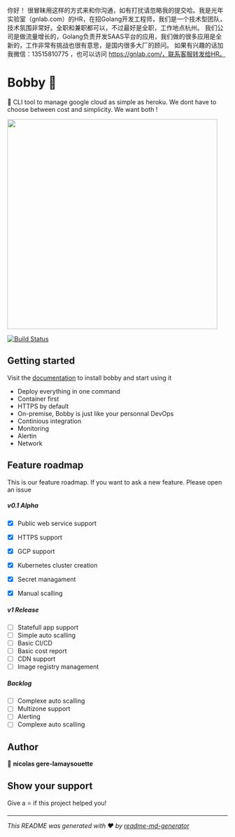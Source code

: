 你好！
很冒昧用这样的方式来和你沟通，如有打扰请忽略我的提交哈。我是光年实验室（gnlab.com）的HR，在招Golang开发工程师，我们是一个技术型团队，技术氛围非常好。全职和兼职都可以，不过最好是全职，工作地点杭州。
我们公司是做流量增长的，Golang负责开发SAAS平台的应用，我们做的很多应用是全新的，工作非常有挑战也很有意思，是国内很多大厂的顾问。
如果有兴趣的话加我微信：13515810775  ，也可以访问 https://gnlab.com/，联系客服转发给HR。
# Bobby 🚀

🚀 CLI tool to manage google cloud as simple as heroku. We dont have to choose between cost and simplicity. We want both !

<img src="docs/render1567721170211.gif" height="480">
<br>


[![Build Status](https://dev.azure.com/mybobby/bobby-cli/_apis/build/status/nicolasgere.bobby?branchName=master)](https://dev.azure.com/mybobby/bobby-cli/_build/latest?definitionId=1&branchName=master)




## Getting started
Visit the [documentation](https://mybobby.gitbook.io/cli/ "documentation") to install bobby and start using it
- Deploy everything in one command
- Container first
- HTTPS by default
- On-premise, Bobby is just like your personnal DevOps
- Continious integration
- Monitoring
- Alertin
- Network


## Feature roadmap

This is our feature roadmap. If you want to ask a new feature. Please open an issue

##### v0.1 Alpha
- [x] Public web service support
- [x] HTTPS support
- [x] GCP support
- [x] Kubernetes cluster creation
- [X] Secret managament
- [X] Manual scalling


##### v1 Release
- [ ] Statefull app support
- [ ] Simple auto scalling
- [ ] Basic CI/CD
- [ ] Basic cost report
- [ ] CDN support
- [ ] Image registry management

##### Backlog
- [ ] Complexe auto scalling
- [ ] Multizone support
- [ ] Alerting
- [ ] Complexe auto scalling

## Author

👤 **nicolas gere-lamaysouette**


## Show your support

Give a ⭐️ if this project helped you!

***
_This README was generated with ❤️ by [readme-md-generator](https://github.com/kefranabg/readme-md-generator)_
